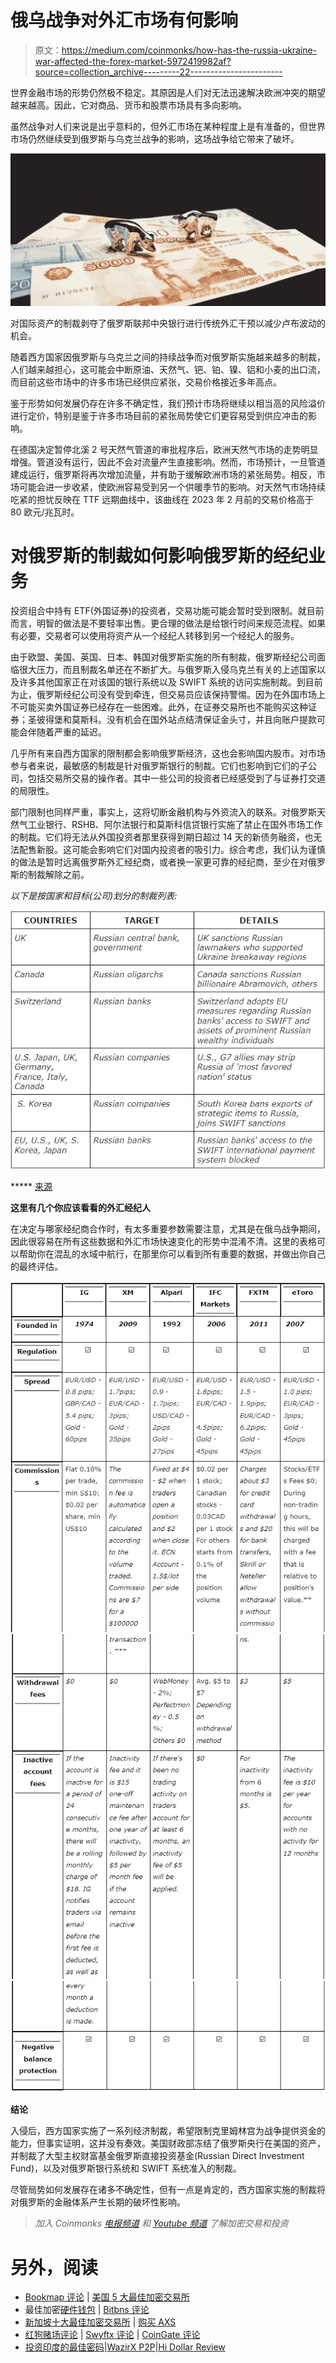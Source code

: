 # 俄乌战争对外汇市场有何影响

> 原文：<https://medium.com/coinmonks/how-has-the-russia-ukraine-war-affected-the-forex-market-5972419982af?source=collection_archive---------22----------------------->

世界金融市场的形势仍然极不稳定。其原因是人们对无法迅速解决欧洲冲突的期望越来越高。因此，它对商品、货币和股票市场具有多向影响。

虽然战争对人们来说是出乎意料的，但外汇市场在某种程度上是有准备的，但世界市场仍然继续受到俄罗斯与乌克兰战争的影响，这场战争给它带来了破坏。

![](img/a8ab7d53c10a50ef168f16d5b882127e.png)

对国际资产的制裁剥夺了俄罗斯联邦中央银行进行传统外汇干预以减少卢布波动的机会。

随着西方国家因俄罗斯与乌克兰之间的持续战争而对俄罗斯实施越来越多的制裁，人们越来越担心，这可能会中断原油、天然气、钯、铂、镍、铝和小麦的出口流，而目前这些市场中的许多市场已经供应紧张，交易价格接近多年高点。

鉴于形势如何发展仍存在许多不确定性，我们预计市场将继续以相当高的风险溢价进行定价，特别是鉴于许多市场目前的紧张局势使它们更容易受到供应冲击的影响。

在德国决定暂停北溪 2 号天然气管道的审批程序后，欧洲天然气市场的走势明显增强。管道没有运行，因此不会对流量产生直接影响。然而，市场预计，一旦管道建成运行，俄罗斯将再次增加流量，并有助于缓解欧洲市场的紧张局势。相反，市场可能会进一步收紧，使欧洲容易受到另一个供暖季节的影响。对天然气市场持续吃紧的担忧反映在 TTF 远期曲线中，该曲线在 2023 年 2 月前的交易价格高于 80 欧元/兆瓦时。

# 对俄罗斯的制裁如何影响俄罗斯的经纪业务

投资组合中持有 ETF(外国证券)的投资者，交易功能可能会暂时受到限制。就目前而言，明智的做法是不要轻率出售。更合理的做法是给银行时间来规范流程。如果有必要，交易者可以使用将资产从一个经纪人转移到另一个经纪人的服务。

由于欧盟、美国、英国、日本、韩国对俄罗斯实施的所有制裁，俄罗斯经纪公司面临很大压力，而且制裁名单还在不断扩大。与俄罗斯入侵乌克兰有关的上述国家以及许多其他国家正在对该国的银行系统以及 SWIFT 系统的访问实施制裁。到目前为止，俄罗斯经纪公司没有受到牵连，但交易员应该保持警惕。因为在外国市场上不可能买卖外国证券已经存在一些困难。此外，在证券交易所也不能购买这种证券；圣彼得堡和莫斯科。没有机会在国外站点结清保证金头寸，并且向账户提款可能会伴随着严重的延迟。

几乎所有来自西方国家的限制都会影响俄罗斯经济，这也会影响国内股市。对市场参与者来说，最敏感的制裁是针对俄罗斯银行的制裁。它们也影响到它们的子公司，包括交易所交易的操作者。其中一些公司的投资者已经感受到了与证券打交道的局限性。

部门限制也同样严重，事实上，这将切断金融机构与外资流入的联系。对俄罗斯天然气工业银行、RSHB、阿尔法银行和莫斯科信贷银行实施了禁止在国外市场工作的制裁。它们将无法从外国投资者那里获得到期日超过 14 天的新债务融资，也无法配售新股。这可能会影响它们对国内投资者的吸引力。综合考虑，我们认为谨慎的做法是暂时远离俄罗斯外汇经纪商，或者换一家更可靠的经纪商，至少在对俄罗斯的制裁解除之前。

*以下是按国家和目标(公司)划分的制裁列表:*

![](img/05831e9c611eb092c8f9f5ebbec3622c.png)

***** [来源](https://graphics.reuters.com/UKRAINE-CRISIS/SANCTIONS/byvrjenzmve/)

**这里有几个你应该看看的外汇经纪人**

在决定与哪家经纪商合作时，有太多重要参数需要注意，尤其是在俄乌战争期间，因此很容易在所有这些数据和外汇市场快速变化的形势中混淆不清。这里的表格可以帮助你在混乱的水域中航行，在那里你可以看到所有重要的数据，并做出你自己的最终评估。

![](img/160019c4698b223c6d26e14dd20b2ca8.png)![](img/79877e269864523ff1b03f997a7427f7.png)![](img/8af9831aa7e6a98d69d02058e3a1fba6.png)

**结论**

入侵后，西方国家实施了一系列经济制裁，希望限制克里姆林宫为战争提供资金的能力，但事实证明，这并没有奏效。美国财政部冻结了俄罗斯央行在美国的资产，并制裁了大型主权财富基金俄罗斯直接投资基金(Russian Direct Investment Fund)，以及对俄罗斯银行系统和 SWIFT 系统准入的制裁。

尽管局势如何发展存在诸多不确定性，但有一点是肯定的，西方国家实施的制裁将对俄罗斯的金融体系产生长期的破坏性影响。

> *加入 Coinmonks* [*电报频道*](https://t.me/coincodecap) *和* [*Youtube 频道*](https://www.youtube.com/c/coinmonks/videos) *了解加密交易和投资*

# 另外，阅读

*   [Bookmap 评论](https://coincodecap.com/bookmap-review-2021-best-trading-software) | [美国 5 大最佳加密交易所](https://coincodecap.com/crypto-exchange-usa)
*   最佳加密[硬件钱包](/coinmonks/hardware-wallets-dfa1211730c6) | [Bitbns 评论](/coinmonks/bitbns-review-38256a07e161)
*   [新加坡十大最佳加密交易所](https://coincodecap.com/crypto-exchange-in-singapore) | [购买 AXS](https://coincodecap.com/buy-axs-token)
*   [红狗赌场评论](https://coincodecap.com/red-dog-casino-review) | [Swyftx 评论](https://coincodecap.com/swyftx-review) | [CoinGate 评论](https://coincodecap.com/coingate-review)
*   [投资印度的最佳密码](https://coincodecap.com/best-crypto-to-invest-in-india-in-2021)|[WazirX P2P](https://coincodecap.com/wazirx-p2p)|[Hi Dollar Review](https://coincodecap.com/hi-dollar-review)